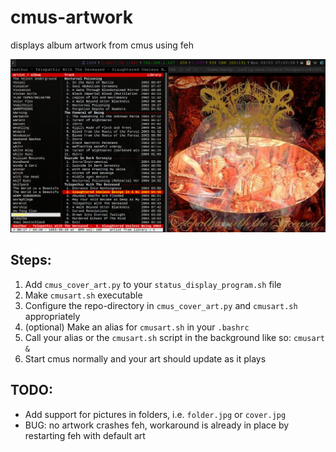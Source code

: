 # cmus-artwork
displays album artwork from cmus using feh

![Example Screenshot](sample.png)

## Steps:

1. Add `cmus_cover_art.py` to your `status_display_program.sh` file
2. Make `cmusart.sh` executable
3. Configure the repo-directory in `cmus_cover_art.py` and `cmusart.sh` appropriately
4. (optional) Make an alias for `cmusart.sh` in your `.bashrc`
5. Call your alias or the `cmusart.sh` script in the background like so: `cmusart &`
6. Start cmus normally and your art should update as it plays

## TODO:

* Add support for pictures in folders, i.e. `folder.jpg` or `cover.jpg`
* BUG: no artwork crashes feh, workaround is already in place by restarting feh with default art
